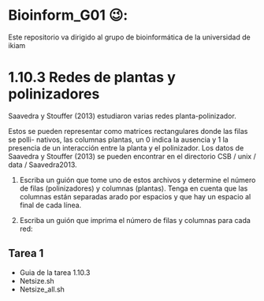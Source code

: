 # Bioinform_G01 😉:
Este repositorio va dirigido al grupo de bioinformática de la universidad de ikiam 
# 1.10.3 Redes de plantas y polinizadores

Saavedra y Stouffer (2013) estudiaron varias redes planta-polinizador.

Estos se pueden representar como matrices rectangulares donde las filas se polli-
nativos, las columnas plantas, un 0 indica la ausencia y 1 la presencia de un
interacción entre la planta y el polinizador.
Los datos de Saavedra y Stouffer (2013) se pueden encontrar en el directorio
CSB / unix / data / Saavedra2013.

1. Escriba un guión que tome uno de estos archivos y determine el número
de filas (polinizadores) y columnas (plantas). Tenga en cuenta que las columnas están separadas
arado por espacios y que hay un espacio al final de cada línea.

2. Escriba un guión que imprima el número de filas y columnas para cada red:

## Tarea 1 
- Guia de la tarea 1.10.3
- Netsize.sh
- Netsize_all.sh
